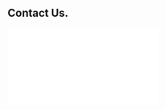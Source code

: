 <Hero slots="heading" variant="fullwidth" theme="dark" customLayout className="contactUsHerobgImage Hero-Banner Sales-ContactUs" />

## Contact Us.

<WrapperComponent slots="content" repeat="1" theme="lightest" className="Use-cases-for-Adobe-Document-Services"/>

<div class="iframe-container">
    <iframe id="salesForm" src="/sales.html" frameBorder="0" scrolling="no"></iframe>
</div>
